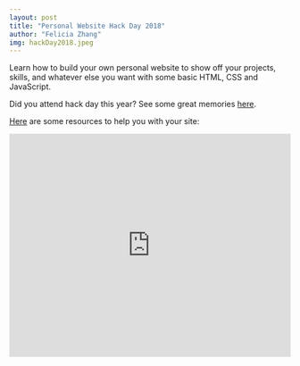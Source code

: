 ```yaml
---
layout: post
title: "Personal Website Hack Day 2018"
author: "Felicia Zhang"
img: hackDay2018.jpeg
---
```

Learn how to build your own personal website to show off your projects, skills, and whatever else you want with 
some basic HTML, CSS and JavaScript. 

Did you attend hack day this year? See some great memories [here](https://www.dropbox.com/sh/ne9lubbtjkoowyq/AAAsg6RyiFVGEbHA8MKhRAmqa?dl=0).

[Here](https://docs.google.com/presentation/d/1qav03pQvnocoAMsL6mzeBCWqijn3jjLd_hfMD3zL2Wc/edit?usp=sharing) are some resources to help you with your site:

<iframe src="https://docs.google.com/presentation/d/1qav03pQvnocoAMsL6mzeBCWqijn3jjLd_hfMD3zL2Wc/edit?usp=sharing" frameborder="0" width="100%" height="400px" allowfullscreen="true" mozallowfullscreen="true" webkitallowfullscreen="true"></iframe>